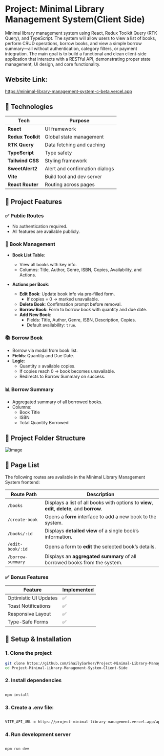# Project: Minimal Library Management System(Client Side)

Minimal library management system using React, Redux Toolkit Query (RTK Query), and TypeScript. The system will allow users to view a list of books, perform CRUD operations, borrow books, and view a simple borrow summary—all without authentication, category filters, or payment integration. The main goal is to build a functional and clean client-side application that interacts with a RESTful API, demonstrating proper state management, UI design, and core functionality.

## Website Link:

https://minimal-library-management-system-c-beta.vercel.app

## 🚀 Technologies

| Tech                 | Purpose                                   |
|----------------------|-------------------------------------------|
| **React**            | UI framework                              |
| **Redux Toolkit**    | Global state management                   |
| **RTK Query**        | Data fetching and caching                 |
| **TypeScript**       | Type safety                               |
| **Tailwind CSS**     | Styling framework                         |
| **SweetAlert2**      | Alert and confirmation dialogs            |
| **Vite**             | Build tool and dev server                 |
| **React Router**     | Routing across pages                      |


## 🚀 Project Features

### ✅ Public Routes
- No authentication required.
- All features are available publicly.

### 📘 Book Management
- **Book List Table**:
  - View all books with key info.
  - Columns: Title, Author, Genre, ISBN, Copies, Availability, and Actions.

- **Actions per Book**:
  - **Edit Book**: Update book info via pre-filled form.
    - If copies = 0 → marked unavailable.
  - **Delete Book**: Confirmation prompt before removal.
  - **Borrow Book**: Form to borrow book with quantity and due date.
  - **Add New Book**:
    - Fields: Title, Author, Genre, ISBN, Description, Copies.
    - Default availability: `true`.

### 📚 Borrow Book
- Borrow via modal from book list.
- **Fields**: Quantity and Due Date.
- **Logic**:
  - Quantity ≤ available copies.
  - If copies reach 0 → book becomes unavailable.
  - Redirects to Borrow Summary on success.

### 📊 Borrow Summary
- Aggregated summary of all borrowed books.
- Columns:
  - Book Title
  - ISBN
  - Total Quantity Borrowed

## 📂 Project Folder Structure
![image](https://github.com/user-attachments/assets/25724588-727e-49fb-9ead-9e03c5200c2a)

## 📄 Page List

The following routes are available in the Minimal Library Management System frontend:

| Route Path             | Description                                                                 |
|------------------------|-----------------------------------------------------------------------------|
| `/books`               | Displays a list of all books with options to **view**, **edit**, **delete**, and **borrow**. |
| `/create-book`         | Opens a **form** interface to add a new book to the system.                 |
| `/books/:id`           | Displays **detailed view** of a single book’s information.                  |
| `/edit-book/:id`       | Opens a form to **edit** the selected book’s details.                       |
| `/borrow-summary`      | Displays an **aggregated summary** of all borrowed books from the system.   |


### ✅ Bonus Features

| Feature               | Implemented   |
| --------------------- | ------------- |
| Optimistic UI Updates | ✅           | 
| Toast Notifications   | ✅           |
| Responsive Layout     | ✅           |
| Type-Safe Forms       | ✅           |

## 🔧 Setup & Installation

### 1. Clone the project

```bash
git clone https://github.com/ShailySarker/Project-Minimal-Library-Management-System-Client-Side
cd Project-Minimal-Library-Management-System-Client-Side
```

### 2. Install dependencies

```bash

npm install

```

### 3. Create a .env file:

```bash

VITE_API_URL = https://project-minimal-library-management.vercel.app/api

```
### 4. Run development server

```bash

npm run dev

```
